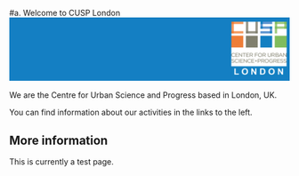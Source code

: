 #a. Welcome to CUSP London
![CUSP London Logo](./assets/CUSPbanner_300.jpg)

We are the Centre for Urban Science and Progress based in London, UK.

You can find information about our activities in the links to the left.

## More information
This is currently a test page.
 
